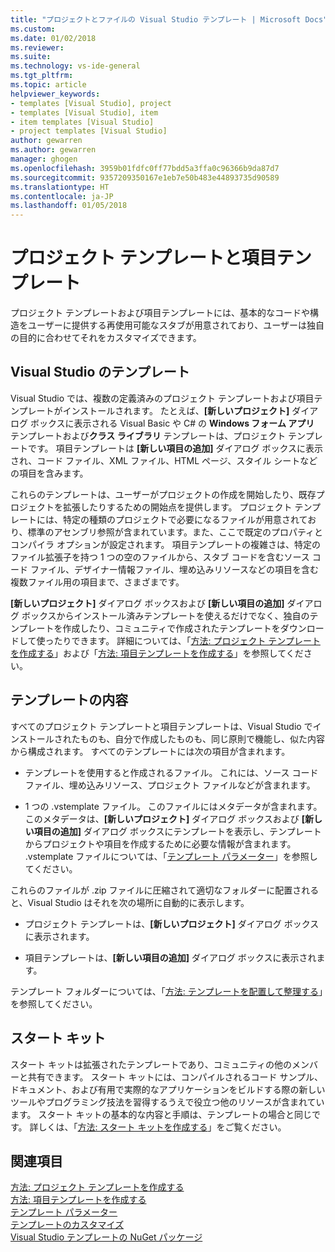 ```yaml
---
title: "プロジェクトとファイルの Visual Studio テンプレート | Microsoft Docs"
ms.custom: 
ms.date: 01/02/2018
ms.reviewer: 
ms.suite: 
ms.technology: vs-ide-general
ms.tgt_pltfrm: 
ms.topic: article
helpviewer_keywords:
- templates [Visual Studio], project
- templates [Visual Studio], item
- item templates [Visual Studio]
- project templates [Visual Studio]
author: gewarren
ms.author: gewarren
manager: ghogen
ms.openlocfilehash: 3959b01fdfc0ff77bdd5a3ffa0c96366b9da87d7
ms.sourcegitcommit: 9357209350167e1eb7e50b483e44893735d90589
ms.translationtype: HT
ms.contentlocale: ja-JP
ms.lasthandoff: 01/05/2018
---
```

# <a name="project-and-item-templates"></a>プロジェクト テンプレートと項目テンプレート

プロジェクト テンプレートおよび項目テンプレートには、基本的なコードや構造をユーザーに提供する再使用可能なスタブが用意されており、ユーザーは独自の目的に合わせてそれをカスタマイズできます。

## <a name="visual-studio-templates"></a>Visual Studio のテンプレート

Visual Studio では、複数の定義済みのプロジェクト テンプレートおよび項目テンプレートがインストールされます。 たとえば、**[新しいプロジェクト]** ダイアログ ボックスに表示される Visual Basic や C# の **Windows フォーム アプリ** テンプレートおよび**クラス ライブラリ** テンプレートは、プロジェクト テンプレートです。 項目テンプレートは **[新しい項目の追加]** ダイアログ ボックスに表示され、コード ファイル、XML ファイル、HTML ページ、スタイル シートなどの項目を含みます。

これらのテンプレートは、ユーザーがプロジェクトの作成を開始したり、既存プロジェクトを拡張したりするための開始点を提供します。 プロジェクト テンプレートには、特定の種類のプロジェクトで必要になるファイルが用意されており、標準のアセンブリ参照が含まれています。また、ここで既定のプロパティとコンパイラ オプションが設定されます。 項目テンプレートの複雑さは、特定のファイル拡張子を持つ 1 つの空のファイルから、スタブ コードを含むソース コード ファイル、デザイナー情報ファイル、埋め込みリソースなどの項目を含む複数ファイル用の項目まで、さまざまです。

**[新しいプロジェクト]** ダイアログ ボックスおよび **[新しい項目の追加]** ダイアログ ボックスからインストール済みテンプレートを使えるだけでなく、独自のテンプレートを作成したり、コミュニティで作成されたテンプレートをダウンロードして使ったりできます。 詳細については、「[方法: プロジェクト テンプレートを作成する](../ide/how-to-create-project-templates.md)」および「[方法: 項目テンプレートを作成する](../ide/how-to-create-item-templates.md)」を参照してください。

## <a name="contents-of-a-template"></a>テンプレートの内容

すべてのプロジェクト テンプレートと項目テンプレートは、Visual Studio でインストールされたものも、自分で作成したものも、同じ原則で機能し、似た内容から構成されます。 すべてのテンプレートには次の項目が含まれます。

- テンプレートを使用すると作成されるファイル。 これには、ソース コード ファイル、埋め込みリソース、プロジェクト ファイルなどが含まれます。

- 1 つの .vstemplate ファイル。 このファイルにはメタデータが含まれます。このメタデータは、**[新しいプロジェクト]** ダイアログ ボックスおよび **[新しい項目の追加]** ダイアログ ボックスにテンプレートを表示し、テンプレートからプロジェクトや項目を作成するために必要な情報が含まれます。 .vstemplate ファイルについては、「[テンプレート パラメーター](../ide/template-parameters.md)」を参照してください。

これらのファイルが .zip ファイルに圧縮されて適切なフォルダーに配置されると、Visual Studio はそれを次の場所に自動的に表示します。

- プロジェクト テンプレートは、**[新しいプロジェクト]** ダイアログ ボックスに表示されます。

- 項目テンプレートは、**[新しい項目の追加]** ダイアログ ボックスに表示されます。

テンプレート フォルダーについては、「[方法: テンプレートを配置して整理する](../ide/how-to-locate-and-organize-project-and-item-templates.md)」を参照してください。

## <a name="starter-kits"></a>スタート キット

スタート キットは拡張されたテンプレートであり、コミュニティの他のメンバーと共有できます。 スタート キットには、コンパイルされるコード サンプル、ドキュメント、および有用で実際的なアプリケーションをビルドする際の新しいツールやプログラミング技法を習得するうえで役立つ他のリソースが含まれています。 スタート キットの基本的な内容と手順は、テンプレートの場合と同じです。 詳しくは、「[方法: スタート キットを作成する](../ide/how-to-create-starter-kits.md)」をご覧ください。

## <a name="see-also"></a>関連項目

[方法: プロジェクト テンプレートを作成する](../ide/how-to-create-project-templates.md)  
[方法: 項目テンプレートを作成する](../ide/how-to-create-item-templates.md)  
[テンプレート パラメーター](../ide/template-parameters.md)  
[テンプレートのカスタマイズ](../ide/customizing-project-and-item-templates.md)  
[Visual Studio テンプレートの NuGet パッケージ](/nuget/visual-studio-extensibility/visual-studio-templates)